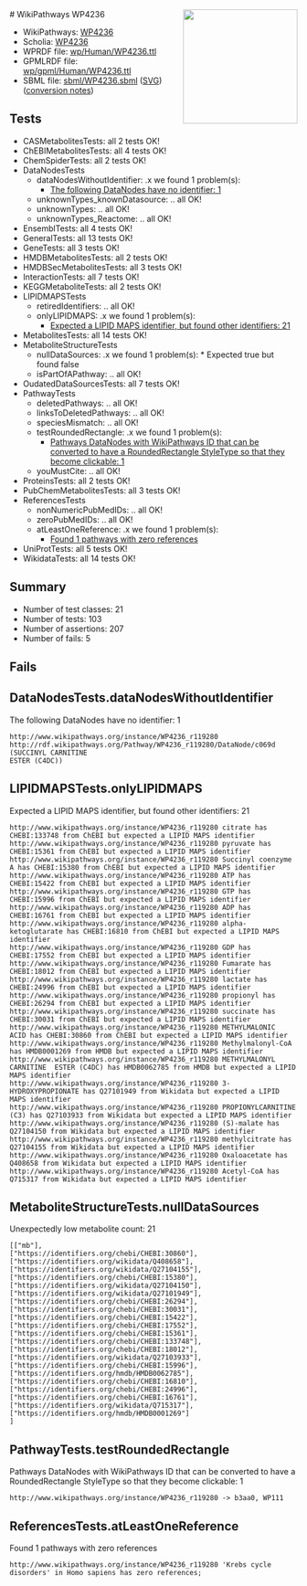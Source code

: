 <img style="float: right; width: 200px" src="../logo.png" />
# WikiPathways WP4236

* WikiPathways: [WP4236](https://identifiers.org/wikipathways:WP4236)
* Scholia: [WP4236](https://scholia.toolforge.org/wikipathways/WP4236)
* WPRDF file: [wp/Human/WP4236.ttl](../wp/Human/WP4236.ttl)
* GPMLRDF file: [wp/gpml/Human/WP4236.ttl](../wp/gpml/Human/WP4236.ttl)
* SBML file: [sbml/WP4236.sbml](../sbml/WP4236.sbml) ([SVG](../sbml/WP4236.svg)) ([conversion notes](../sbml/WP4236.txt))

## Tests
* CASMetabolitesTests: all 2 tests OK!
* ChEBIMetabolitesTests: all 4 tests OK!
* ChemSpiderTests: all 2 tests OK!
* DataNodesTests
    * dataNodesWithoutIdentifier: .x we found 1 problem(s):
        * [The following DataNodes have no identifier: 1](#d2d32fa0)
    * unknownTypes_knownDatasource: .. all OK!
    * unknownTypes: .. all OK!
    * unknownTypes_Reactome: .. all OK!
* EnsemblTests: all 4 tests OK!
* GeneralTests: all 13 tests OK!
* GeneTests: all 3 tests OK!
* HMDBMetabolitesTests: all 2 tests OK!
* HMDBSecMetabolitesTests: all 3 tests OK!
* InteractionTests: all 7 tests OK!
* KEGGMetaboliteTests: all 2 tests OK!
* LIPIDMAPSTests
    * retiredIdentifiers: .. all OK!
    * onlyLIPIDMAPS: .x we found 1 problem(s):
        * [Expected a LIPID MAPS identifier, but found other identifiers: 21](#d0bfb698)
* MetabolitesTests: all 14 tests OK!
* MetaboliteStructureTests
    * nullDataSources: .x we found 1 problem(s):
            * Expected true but found false
    * isPartOfAPathway: .. all OK!
* OudatedDataSourcesTests: all 7 tests OK!
* PathwayTests
    * deletedPathways: .. all OK!
    * linksToDeletedPathways: .. all OK!
    * speciesMismatch: .. all OK!
    * testRoundedRectangle: .x we found 1 problem(s):
        * [Pathways DataNodes with WikiPathways ID that can be converted to have a RoundedRectangle StyleType so that they become clickable: 1](#9fbad3cb)
    * youMustCite: .. all OK!
* ProteinsTests: all 2 tests OK!
* PubChemMetabolitesTests: all 3 tests OK!
* ReferencesTests
    * nonNumericPubMedIDs: .. all OK!
    * zeroPubMedIDs: .. all OK!
    * atLeastOneReference: .x we found 1 problem(s):
        * [Found 1 pathways with zero references](#35eb778e)
* UniProtTests: all 5 tests OK!
* WikidataTests: all 14 tests OK!


## Summary

* Number of test classes: 21
* Number of tests: 103
* Number of assertions: 207
* Number of fails: 5

## Fails

<a name="d2d32fa0" />

## DataNodesTests.dataNodesWithoutIdentifier

The following DataNodes have no identifier: 1
```
http://www.wikipathways.org/instance/WP4236_r119280 http://rdf.wikipathways.org/Pathway/WP4236_r119280/DataNode/c069d (SUCCINYL CARNITINE
ESTER (C4DC))
```

<a name="d0bfb698" />

## LIPIDMAPSTests.onlyLIPIDMAPS

Expected a LIPID MAPS identifier, but found other identifiers: 21
```
http://www.wikipathways.org/instance/WP4236_r119280 citrate has CHEBI:133748 from ChEBI but expected a LIPID MAPS identifier
http://www.wikipathways.org/instance/WP4236_r119280 pyruvate has CHEBI:15361 from ChEBI but expected a LIPID MAPS identifier
http://www.wikipathways.org/instance/WP4236_r119280 Succinyl coenzyme A has CHEBI:15380 from ChEBI but expected a LIPID MAPS identifier
http://www.wikipathways.org/instance/WP4236_r119280 ATP has CHEBI:15422 from ChEBI but expected a LIPID MAPS identifier
http://www.wikipathways.org/instance/WP4236_r119280 GTP has CHEBI:15996 from ChEBI but expected a LIPID MAPS identifier
http://www.wikipathways.org/instance/WP4236_r119280 ADP has CHEBI:16761 from ChEBI but expected a LIPID MAPS identifier
http://www.wikipathways.org/instance/WP4236_r119280 alpha-ketoglutarate has CHEBI:16810 from ChEBI but expected a LIPID MAPS identifier
http://www.wikipathways.org/instance/WP4236_r119280 GDP has CHEBI:17552 from ChEBI but expected a LIPID MAPS identifier
http://www.wikipathways.org/instance/WP4236_r119280 Fumarate has CHEBI:18012 from ChEBI but expected a LIPID MAPS identifier
http://www.wikipathways.org/instance/WP4236_r119280 lactate has CHEBI:24996 from ChEBI but expected a LIPID MAPS identifier
http://www.wikipathways.org/instance/WP4236_r119280 propionyl has CHEBI:26294 from ChEBI but expected a LIPID MAPS identifier
http://www.wikipathways.org/instance/WP4236_r119280 succinate has CHEBI:30031 from ChEBI but expected a LIPID MAPS identifier
http://www.wikipathways.org/instance/WP4236_r119280 METHYLMALONIC  ACID has CHEBI:30860 from ChEBI but expected a LIPID MAPS identifier
http://www.wikipathways.org/instance/WP4236_r119280 Methylmalonyl-CoA has HMDB0001269 from HMDB but expected a LIPID MAPS identifier
http://www.wikipathways.org/instance/WP4236_r119280 METHYLMALONYL CARNITINE  ESTER (C4DC) has HMDB0062785 from HMDB but expected a LIPID MAPS identifier
http://www.wikipathways.org/instance/WP4236_r119280 3-HYDROXYPROPIONATE has Q27101949 from Wikidata but expected a LIPID MAPS identifier
http://www.wikipathways.org/instance/WP4236_r119280 PROPIONYLCARNITINE (C3) has Q27103933 from Wikidata but expected a LIPID MAPS identifier
http://www.wikipathways.org/instance/WP4236_r119280 (S)-malate has Q27104150 from Wikidata but expected a LIPID MAPS identifier
http://www.wikipathways.org/instance/WP4236_r119280 methylcitrate has Q27104155 from Wikidata but expected a LIPID MAPS identifier
http://www.wikipathways.org/instance/WP4236_r119280 Oxaloacetate has Q408658 from Wikidata but expected a LIPID MAPS identifier
http://www.wikipathways.org/instance/WP4236_r119280 Acetyl-CoA has Q715317 from Wikidata but expected a LIPID MAPS identifier
```

<a name="919041a9" />

## MetaboliteStructureTests.nullDataSources

Unexpectedly low metabolite count: 21
```
[["mb"],
["https://identifiers.org/chebi/CHEBI:30860"],
["https://identifiers.org/wikidata/Q408658"],
["https://identifiers.org/wikidata/Q27104155"],
["https://identifiers.org/chebi/CHEBI:15380"],
["https://identifiers.org/wikidata/Q27104150"],
["https://identifiers.org/wikidata/Q27101949"],
["https://identifiers.org/chebi/CHEBI:26294"],
["https://identifiers.org/chebi/CHEBI:30031"],
["https://identifiers.org/chebi/CHEBI:15422"],
["https://identifiers.org/chebi/CHEBI:17552"],
["https://identifiers.org/chebi/CHEBI:15361"],
["https://identifiers.org/chebi/CHEBI:133748"],
["https://identifiers.org/chebi/CHEBI:18012"],
["https://identifiers.org/wikidata/Q27103933"],
["https://identifiers.org/chebi/CHEBI:15996"],
["https://identifiers.org/hmdb/HMDB0062785"],
["https://identifiers.org/chebi/CHEBI:16810"],
["https://identifiers.org/chebi/CHEBI:24996"],
["https://identifiers.org/chebi/CHEBI:16761"],
["https://identifiers.org/wikidata/Q715317"],
["https://identifiers.org/hmdb/HMDB0001269"]
]
```

<a name="9fbad3cb" />

## PathwayTests.testRoundedRectangle

Pathways DataNodes with WikiPathways ID that can be converted to have a RoundedRectangle StyleType so that they become clickable: 1
```
http://www.wikipathways.org/instance/WP4236_r119280 -> b3aa0, WP111
 ```

<a name="35eb778e" />

## ReferencesTests.atLeastOneReference

Found 1 pathways with zero references
```
http://www.wikipathways.org/instance/WP4236_r119280 'Krebs cycle disorders' in Homo sapiens has zero references; 
```

